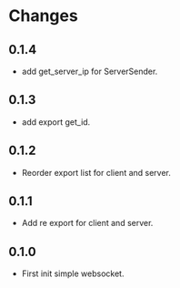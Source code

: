 # Changes

## 0.1.4

* add get_server_ip for ServerSender.

## 0.1.3

* add export get_id.

## 0.1.2

* Reorder export list for client and server.

## 0.1.1

* Add re export for client and server.

## 0.1.0

* First init simple websocket.